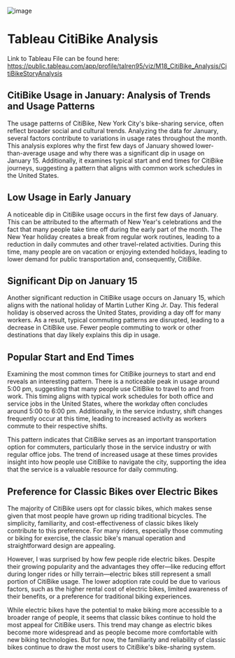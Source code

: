 ![image](https://github.com/talren95/tableau-citibike-challenge/assets/152814692/775b6ce4-9c6b-4314-ae8a-006e58148e4f)

# Tableau CitiBike Analysis
Link to Tableau File can be found here: https://public.tableau.com/app/profile/talren95/viz/M18_CitiBike_Analysis/CitiBikeStoryAnalysis

## CitiBike Usage in January: Analysis of Trends and Usage Patterns
The usage patterns of CitiBike, New York City's bike-sharing service, often reflect broader social and cultural trends. Analyzing the data for January, several factors contribute to variations in usage rates throughout the month. This analysis explores why the first few days of January showed lower-than-average usage and why there was a significant dip in usage on January 15. Additionally, it examines typical start and end times for CitiBike journeys, suggesting a pattern that aligns with common work schedules in the United States.

## Low Usage in Early January
A noticeable dip in CitiBike usage occurs in the first few days of January. This can be attributed to the aftermath of New Year's celebrations and the fact that many people take time off during the early part of the month. The New Year holiday creates a break from regular work routines, leading to a reduction in daily commutes and other travel-related activities. During this time, many people are on vacation or enjoying extended holidays, leading to lower demand for public transportation and, consequently, CitiBike.

## Significant Dip on January 15
Another significant reduction in CitiBike usage occurs on January 15, which aligns with the national holiday of Martin Luther King Jr. Day. This federal holiday is observed across the United States, providing a day off for many workers. As a result, typical commuting patterns are disrupted, leading to a decrease in CitiBike use. Fewer people commuting to work or other destinations that day likely explains this dip in usage.

## Popular Start and End Times
Examining the most common times for CitiBike journeys to start and end reveals an interesting pattern. There is a noticeable peak in usage around 5:00 pm, suggesting that many people use CitiBike to travel to and from work. This timing aligns with typical work schedules for both office and service jobs in the United States, where the workday often concludes around 5:00 to 6:00 pm. Additionally, in the service industry, shift changes frequently occur at this time, leading to increased activity as workers commute to their respective shifts.

This pattern indicates that CitiBike serves as an important transportation option for commuters, particularly those in the service industry or with regular office jobs. The trend of increased usage at these times provides insight into how people use CitiBike to navigate the city, supporting the idea that the service is a valuable resource for daily commuting.

## Preference for Classic Bikes over Electric Bikes
The majority of CitiBike users opt for classic bikes, which makes sense given that most people have grown up riding traditional bicycles. The simplicity, familiarity, and cost-effectiveness of classic bikes likely contribute to this preference. For many riders, especially those commuting or biking for exercise, the classic bike's manual operation and straightforward design are appealing.

However, I was surprised by how few people ride electric bikes. Despite their growing popularity and the advantages they offer—like reducing effort during longer rides or hilly terrain—electric bikes still represent a small portion of CitiBike usage. The lower adoption rate could be due to various factors, such as the higher rental cost of electric bikes, limited awareness of their benefits, or a preference for traditional biking experiences.

While electric bikes have the potential to make biking more accessible to a broader range of people, it seems that classic bikes continue to hold the most appeal for CitiBike users. This trend may change as electric bikes become more widespread and as people become more comfortable with new biking technologies. But for now, the familiarity and reliability of classic bikes continue to draw the most users to CitiBike's bike-sharing system.

